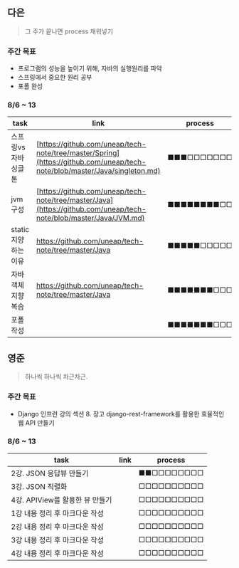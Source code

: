 ## 다은
> 그 주가 끝나면 process 채워넣기

### 주간 목표
- 프로그램의 성능을 높이기 위해, 자바의 실행원리를 파악
- 스프링에서 중요한 원리 공부
- 포폴 완성

### 8/6 ~ 13
 | task                         | link    | process    |
| ---------------------------- | --- | ---------- |
| 스프링vs자바 싱글톤 |   [https://github.com/uneap/tech-note/tree/master/Spring](https://github.com/uneap/tech-note/blob/master/Java/singleton.md)  | ■■■□□□□□□□ |
|jvm 구성 |  [https://github.com/uneap/tech-note/tree/master/Java](https://github.com/uneap/tech-note/blob/master/Java/JVM.md)   | ■■■■■■■■□□ |
|static 지양하는 이유 |  https://github.com/uneap/tech-note/tree/master/Java   | ■■■■■□□□□□ |
|자바 객체지향 복습 |  [https://github.com/uneap/tech-note/tree/master/Java ](https://github.com/uneap/tech-note/blob/master/Java/OOP/%ED%8A%B9%EC%A7%95.md)  | ■■■■■■■□□□ |
|포폴작성|| ■■■■■■■□□□ |


## 영준
> 하나씩 하나씩 차근차근.

### 주간 목표
- Django 인프런 강의 섹션 8. 장고 django-rest-framework를 활용한 효율적인 웹 API 만들기

### 8/6 ~ 13
| task                    | link | process    |
| ----------------------- | ---- | ---------- |
| 2강. JSON 응답뷰 만들기         |      | ■■□□□□□□□□ |
| 3강. JSON 직렬화                |      | □□□□□□□□□□ |
| 4강. APIView를 활용한 뷰 만들기  |      | □□□□□□□□□□ |
| 1강 내용 정리 후 마크다운 작성   |      | □□□□□□□□□□ |
| 2강 내용 정리 후 마크다운 작성   |      | □□□□□□□□□□ |
| 3강 내용 정리 후 마크다운 작성   |      | □□□□□□□□□□ |
| 4강 내용 정리 후 마크다운 작성   |      | □□□□□□□□□□ |
